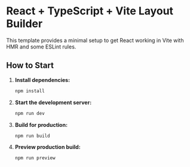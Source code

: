 # React + TypeScript + Vite Layout Builder

This template provides a minimal setup to get React working in Vite with HMR and some ESLint rules.

## How to Start

1. **Install dependencies:**

   ```bash
   npm install
   ```

2. **Start the development server:**

   ```bash
   npm run dev
   ```

3. **Build for production:**

   ```bash
   npm run build
   ```

4. **Preview production build:**
   ```bash
   npm run preview
   ```
